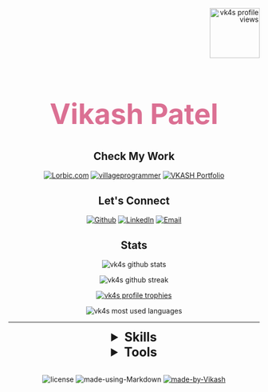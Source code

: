 <div align="center">
      <!-- PROFILE VIEWS -->
    <p align="right" style="line-height:1em"> 
        <img style="width:100px" src="https://komarev.com/ghpvc/?username=vk4s&label=Profile%20Views&color=d87093&style=flat-square" alt="vk4s profile views" />
    </p>
    <!-- NAME -->
    <h1 id="name" align="center" style="font-weight:bolder;color: palevioletred; font-size:4em">Vikash Patel</h1>
    <!-- <p align="left">
    🌱 I’m currently learning Nodejs  <br>
    👯 I’m looking to collaborate on Django  <br>
    ✌ I’m looking for help with full stack  <br>
    💬 Ask me about Programming and Life  <br>
    📖 Read awesome articles at <a href="https://www.lorbic.com" target="_BLANK"> Lorbic.com </a> <br>
    📖 Read my <a href="https://vk4s.github.io/index.html">Personal Blog</a> and  <br>
    📚 My <a href="https://villageprogrammer.blogspot.com">Tech Blog</a>  <br>
    📧 Contact me by <a href="mailto:vikash@lrbc.ml" alt="vikash@lrbc.ml">writing an email</a><br>
    </p> -->
</div>

<div align='center'>

## <b>Check My Work</b>

[![Lorbic.com](https://img.shields.io/badge/-lorbic.com-4291ff?style=for-the-badge&logo=blogger&logoColor=ffffff)](https://www.lorbic.com)
[![villageprogrammer](https://img.shields.io/badge/-villageprogrammer-d6430d?style=for-the-badge&logo=blogger&logoColor=ffffff)](https://villageprogrammer.blogspot.com)
[![VKASH Portfolio](https://img.shields.io/badge/-My%20Portfolio-e4eff2?style=for-the-badge&logo=rss&logoColor=black)](https://vkash.lorbic.com)

</div>

<div align='center'>

## <b>Let's Connect</b>

[![Github](https://img.shields.io/badge/-Github-181717?style=for-the-badge&logo=Github&logoColor=white)](https://github.com/vk4s)
[![LinkedIn](https://img.shields.io/badge/-LinkedIn-0077B5?style=for-the-badge&logo=LinkedIn&logoColor=white)](https://www.linkedin.com/in/vikaspatelp83/)
[![Email](https://img.shields.io/badge/Email-vikash@lrbc.ml-8e62f5?style=for-the-badge&logoColor=)](mailto:lorbic@lrbc.ml)

</div>


<div align='center'>

## <b>Stats</b>

<!-- GITHUB STATS -->
<p align="center"> <img src="https://github-readme-stats.vercel.app/api?username=vk4s&theme=dracula&show_icons=true&count_private=true" alt="vk4s github stats" /> </p>
<!-- GITHUB STREAK -->
<p align="center"><img src="https://github-readme-streak-stats.herokuapp.com/?user=vk4s&theme=dracula" alt="vk4s github streak" /></p>
<!-- TROPHIES -->
<p align="center"> <a href="https://github.com/ryo-ma/github-profile-trophy"><img style="" src="https://github-profile-trophy.vercel.app/?username=vk4s&theme=dracula" alt="vk4s profile trophies" /></a> </p>
<!-- MOST USED LANGUAGES -->
<p align="center"><img  src="https://github-readme-stats.vercel.app/api/top-langs?username=vk4s&show_icons=true&locale=en&layout=compact&theme=dracula" alt="vk4s most used languages" /></p>
</div>

<hr>
<!-- Skills Section -->

<div align='center'>

<details>
  <summary style='font-size:25px'><b> Skills</b></summary>

<div align='left'>

[![python](https://img.shields.io/badge/python-★★★-lightgrey?labelColor=3776AB&logo=Python&style=for-the-badge&logoColor=white)](https://www.python.org/)
[![C++](https://img.shields.io/badge/c++-★★★-lightgrey?labelColor=39457E&logo=c%2B%2B&style=for-the-badge&logoColor=white)](https://isocpp.org/)
[![C](https://img.shields.io/badge/C-★★☆-lightgrey?labelColor=276DC3&logo=c&style=for-the-badge&logoColor=white)](www.iso.org/standard/74528.html)

[![mysql](https://img.shields.io/badge/mysql-★★☆-lightgrey?labelColor=003545&logo=mysql&style=for-the-badge&logoColor=white)](https://www.mysql.com/)
[![SQLite](https://img.shields.io/badge/SQLite-★★☆-lightgrey?labelColor=003B57&logo=SQLite&style=for-the-badge&logoColor=white)](https://www.sqlite.org/)
[![postgreSQL](https://img.shields.io/badge/PostgreSQL-★★☆-lightgrey?labelColor=4169E1&logo=PostgreSQL&style=for-the-badge&logoColor=white)](https://www.postgresql.org/)
[![mongoDB](https://img.shields.io/badge/MongoDB-★☆☆-lightgrey?labelColor=47A248&logo=MongoDB&style=for-the-badge&logoColor=white)](https://www.mongodb.com/)

[![bash](https://img.shields.io/badge/bash-★☆☆-lightgrey?labelColor=4EAA25&logo=GNU-Bash&style=for-the-badge&logoColor=white)](<https://en.wikipedia.org/wiki/Bash_(Unix_shell)>)
[![Powershell](https://img.shields.io/badge/powershell-★☆☆-lightgrey?labelColor=008080&logo=powershell&style=for-the-badge&logoColor=white)](https://www.microsoft.org/)

[![html](https://img.shields.io/badge/html-★★★-lightgrey?labelColor=E34F26&logo=HTML5&style=for-the-badge&logoColor=white)](https://www.w3schools.com/html)
[![css](https://img.shields.io/badge/css-★★★-lightgrey?labelColor=1572B6&logo=CSS3&style=for-the-badge&logoColor=white)](https://www.w3schools.com/css)
[![javascript](https://img.shields.io/badge/javascript-★★☆-lightgrey?labelColor=F7DF1E&logo=JavaScript&style=for-the-badge&logoColor=black)](https://www.w3schools.com/js)

</div>
</details>

</div>

<!-- Tools Section -->
<div align='center'>
<details>
  <summary style='font-size:25px'><b>Tools</b></summary>

<div align='left'>

![Linux](https://img.shields.io/badge/-Linux-FCC624?logo=Linux&style=for-the-badge&logoColor=black)
![Windows](https://img.shields.io/badge/-Windows-00adef?logo=windows&style=for-the-badge&logoColor=black)

![atom](https://img.shields.io/badge/-atom-66595C?logo=Atom&style=for-the-badge&logoColor=white)
![vim](https://img.shields.io/badge/-vim-019733?logo=Vim&style=for-the-badge&logoColor=white)
![VS Code](https://img.shields.io/badge/-VS%20Code-75AADB?logo=visual-studio-code&style=for-the-badge&logoColor=white)

![Git](https://img.shields.io/badge/-Git-F05032?logo=Git&style=for-the-badge&logoColor=white)
![Github](https://img.shields.io/badge/-Github-181717?logo=Github&style=for-the-badge&logoColor=white)
![Heroku](https://img.shields.io/badge/-Heroku-6762a6?logo=Heroku&style=for-the-badge&logoColor=white)

![Django](https://img.shields.io/badge/-Django-092E20?logo=Django&style=for-the-badge&logoColor=white)
![flask](https://img.shields.io/badge/-flask-000000?logo=Flask&style=for-the-badge&logoColor=white)
![jinja](https://img.shields.io/badge/-jinja-B41717?logo=Jinja&style=for-the-badge&logoColor=white)

![Nodejs](https://img.shields.io/badge/-Node%20JS-092E20?logo=Nodedotjs&style=for-the-badge&logoColor=white)
![ExpressJs](https://img.shields.io/badge/-express%20js-000000?logo=express&style=for-the-badge&logoColor=white)

</div>
</details>
</div>

<br>
<div align='center'>

![license](https://badgen.net/pypi/license/pip/)
![made-using-Markdown](https://img.shields.io/badge/Made%20using-Markdown-1f425f.svg)
[![made-by-Vikash](https://img.shields.io/badge/with%20💖%20by-Vikash-cc62c3.svg)](http://vkash.lorbic.com)

</div>

</div>
